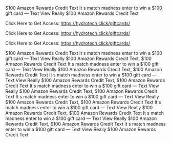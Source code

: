 $100 Amazon Rewards Credit Text It s match madness enter to win a $100 gift card — Text View Really $100 Amazon Rewards Credit Text

Click Here to Get Access: https://hydrotech.click/giftcards/

Click Here to Get Access: https://hydrotech.click/giftcards/

Click Here to Get Access: https://hydrotech.click/giftcards/

$100 Amazon Rewards Credit Text It s match madness enter to win a $100 gift card — Text View Really $100 Amazon Rewards Credit Text, $100 Amazon Rewards Credit Text It s match madness enter to win a $100 gift card — Text View Really $100 Amazon Rewards Credit Text, $100 Amazon Rewards Credit Text It s match madness enter to win a $100 gift card — Text View Really $100 Amazon Rewards Credit Text, $100 Amazon Rewards Credit Text It s match madness enter to win a $100 gift card — Text View Really $100 Amazon Rewards Credit Text, $100 Amazon Rewards Credit Text It s match madness enter to win a $100 gift card — Text View Really $100 Amazon Rewards Credit Text, $100 Amazon Rewards Credit Text It s match madness enter to win a $100 gift card — Text View Really $100 Amazon Rewards Credit Text, $100 Amazon Rewards Credit Text It s match madness enter to win a $100 gift card — Text View Really $100 Amazon Rewards Credit Text, $100 Amazon Rewards Credit Text It s match madness enter to win a $100 gift card — Text View Really $100 Amazon Rewards Credit Text
